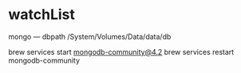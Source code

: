 # watchList
mongo — dbpath /System/Volumes/Data/data/db

brew services start mongodb-community@4.2
brew services restart mongodb-community